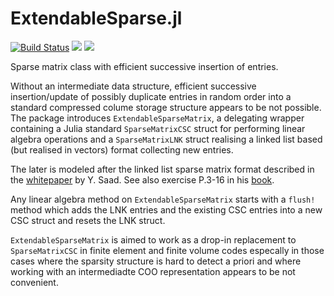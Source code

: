 # ExtendableSparse.jl

[![Build Status](https://img.shields.io/travis/j-fu/ExtendableSparse.jl/master.svg?label=Linux+MacOSX+Windows)](https://travis-ci.org/j-fu/ExtendableSparse.jl)
[![](https://img.shields.io/badge/docs-stable-blue.svg)](https://j-fu.github.io/ExtendableSparse.jl/stable)
[![](https://img.shields.io/badge/docs-dev-blue.svg)](https://j-fu.github.io/ExtendableSparse.jl/dev)



Sparse matrix class with efficient successive insertion of entries.

Without an intermediate data structure, efficient successive insertion/update of possibly duplicate entries in random order into a standard compressed colume storage structure appears to be not possible. The package introduces `ExtendableSparseMatrix`, a delegating wrapper containing a Julia standard `SparseMatrixCSC` struct for performing linear algebra operations and a `SparseMatrixLNK` struct realising a linked list based (but realised in vectors) format collecting new entries.

The later is modeled after the linked list sparse matrix format described in the [whitepaper](https://www-users.cs.umn.edu/~saad/software/SPARSKIT/paper.ps) by Y. Saad. See also exercise P.3-16  in his [book](https://www-users.cs.umn.edu/~saad/IterMethBook_2ndEd.pdf).

Any linear algebra method on `ExtendableSparseMatrix` starts with a `flush!` method which adds the LNK entries and the existing CSC entries into a new CSC struct and resets the LNK struct.

`ExtendableSparseMatrix` is aimed to work as a drop-in replacement to `SparseMatrixCSC` in finite element and finite volume codes especally in those cases where the sparsity structure is hard to detect a priori and where working with an intermediadte COO representation appears to be not convenient.






